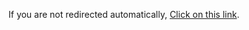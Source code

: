 
<html>
<head>
    <title>Redirecting...</title>
</head>
<body>
    <script type="text/javascript">
        window.onload = function() {
            window.open("https://docs.google.com/document/d/1eJG7kmxCjOXEElwUcKgd6_hCNwkrehqpuH0rTxXcLcE/edit", "_blank");
        };
    </script>
    <p>If you are not redirected automatically,  <a href="https://docs.google.com/document/d/1eJG7kmxCjOXEElwUcKgd6_hCNwkrehqpuH0rTxXcLcE/edit" target="_blank">Click on this link</a>.</p>
</body>
</html>
